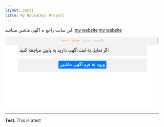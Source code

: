 ```yaml
---
layout: posts
title: My Hackathon Project
---
```



این سایت راجع به اگهی ماشین میباشد.
[my  website](http://aa99522311.pythonanywhere.com/)
[my  website](http://a99522311.pythonanywhere.com/)



![alt text](../assets/images/Capture.PNG "Team Picture")

---
**Test**: This is atest
